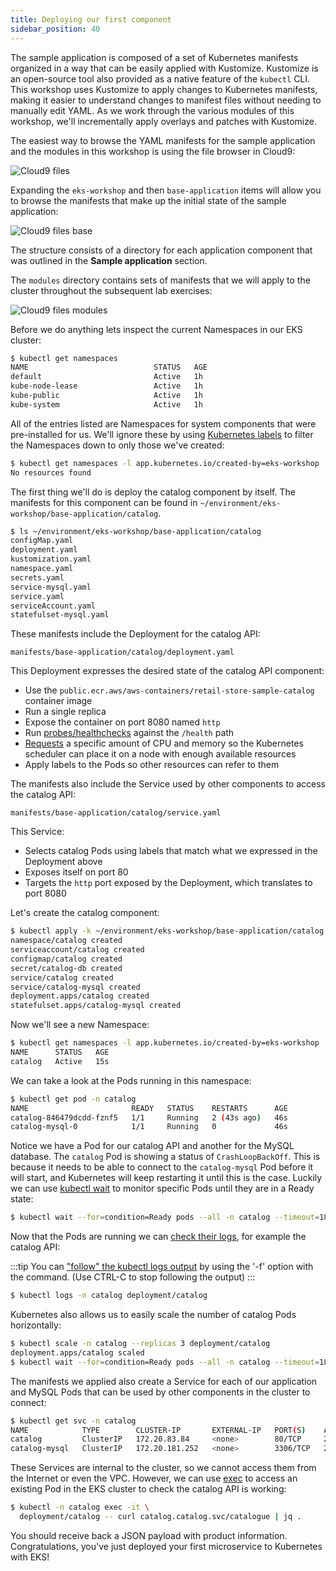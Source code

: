 ```yaml
---
title: Deploying our first component
sidebar_position: 40
---
```


The sample application is composed of a set of Kubernetes manifests organized in a way that can be easily applied with Kustomize. Kustomize is an open-source tool also provided as a native feature of the `kubectl` CLI. This workshop uses Kustomize to apply changes to Kubernetes manifests, making it easier to understand changes to manifest files without needing to manually edit YAML. As we work through the various modules of this workshop, we'll incrementally apply overlays and patches with Kustomize.

The easiest way to browse the YAML manifests for the sample application and the modules in this workshop is using the file browser in Cloud9:

![Cloud9 files](./assets/cloud9-files-initial.png)

Expanding the `eks-workshop` and then `base-application` items will allow you to browse the manifests that make up the initial state of the sample application:

![Cloud9 files base](./assets/cloud9-files-base.png)

The structure consists of a directory for each application component that was outlined in the **Sample application** section.

The `modules` directory contains sets of manifests that we will apply to the cluster throughout the subsequent lab exercises:

![Cloud9 files modules](./assets/cloud9-files-modules.png)

Before we do anything lets inspect the current Namespaces in our EKS cluster:

```bash
$ kubectl get namespaces
NAME                            STATUS   AGE
default                         Active   1h
kube-node-lease                 Active   1h
kube-public                     Active   1h
kube-system                     Active   1h
```

All of the entries listed are Namespaces for system components that were pre-installed for us. We'll ignore these by using [Kubernetes labels](https://kubernetes.io/docs/concepts/overview/working-with-objects/labels/) to filter the Namespaces down to only those we've created:

```bash
$ kubectl get namespaces -l app.kubernetes.io/created-by=eks-workshop
No resources found
```

The first thing we'll do is deploy the catalog component by itself. The manifests for this component can be found in `~/environment/eks-workshop/base-application/catalog`.

```bash
$ ls ~/environment/eks-workshop/base-application/catalog
configMap.yaml
deployment.yaml
kustomization.yaml
namespace.yaml
secrets.yaml
service-mysql.yaml
service.yaml
serviceAccount.yaml
statefulset-mysql.yaml
```

These manifests include the Deployment for the catalog API:

```file
manifests/base-application/catalog/deployment.yaml
```

This Deployment expresses the desired state of the catalog API component:

- Use the `public.ecr.aws/aws-containers/retail-store-sample-catalog` container image
- Run a single replica
- Expose the container on port 8080 named `http`
- Run [probes/healthchecks](https://kubernetes.io/docs/tasks/configure-pod-container/configure-liveness-readiness-startup-probes/) against the `/health` path
- [Requests](https://kubernetes.io/docs/concepts/configuration/manage-resources-containers/) a specific amount of CPU and memory so the Kubernetes scheduler can place it on a node with enough available resources
- Apply labels to the Pods so other resources can refer to them

The manifests also include the Service used by other components to access the catalog API:

```file
manifests/base-application/catalog/service.yaml
```

This Service:

- Selects catalog Pods using labels that match what we expressed in the Deployment above
- Exposes itself on port 80
- Targets the `http` port exposed by the Deployment, which translates to port 8080

Let's create the catalog component:

```bash
$ kubectl apply -k ~/environment/eks-workshop/base-application/catalog
namespace/catalog created
serviceaccount/catalog created
configmap/catalog created
secret/catalog-db created
service/catalog created
service/catalog-mysql created
deployment.apps/catalog created
statefulset.apps/catalog-mysql created
```

Now we'll see a new Namespace:

```bash
$ kubectl get namespaces -l app.kubernetes.io/created-by=eks-workshop
NAME      STATUS   AGE
catalog   Active   15s
```

We can take a look at the Pods running in this namespace:

```bash
$ kubectl get pod -n catalog
NAME                       READY   STATUS    RESTARTS      AGE
catalog-846479dcdd-fznf5   1/1     Running   2 (43s ago)   46s
catalog-mysql-0            1/1     Running   0             46s
```

Notice we have a Pod for our catalog API and another for the MySQL database. The `catalog` Pod is showing a status of `CrashLoopBackOff`. This is because it needs to be able to connect to the `catalog-mysql` Pod before it will start, and Kubernetes will keep restarting it until this is the case. Luckily we can use [kubectl wait](https://kubernetes.io/docs/reference/generated/kubectl/kubectl-commands#wait) to monitor specific Pods until they are in a Ready state:

```bash
$ kubectl wait --for=condition=Ready pods --all -n catalog --timeout=180s
```

Now that the Pods are running we can [check their logs](https://kubernetes.io/docs/reference/generated/kubectl/kubectl-commands#logs), for example the catalog API:

:::tip
You can ["follow" the kubectl logs output](https://kubernetes.io/docs/reference/kubectl/cheatsheet/) by using the '-f' option with the command. (Use CTRL-C to stop following the output)
:::

```bash
$ kubectl logs -n catalog deployment/catalog
```

Kubernetes also allows us to easily scale the number of catalog Pods horizontally:

```bash
$ kubectl scale -n catalog --replicas 3 deployment/catalog
deployment.apps/catalog scaled
$ kubectl wait --for=condition=Ready pods --all -n catalog --timeout=180s
```

The manifests we applied also create a Service for each of our application and MySQL Pods that can be used by other components in the cluster to connect:

```bash
$ kubectl get svc -n catalog
NAME            TYPE        CLUSTER-IP       EXTERNAL-IP   PORT(S)    AGE
catalog         ClusterIP   172.20.83.84     <none>        80/TCP     2m48s
catalog-mysql   ClusterIP   172.20.181.252   <none>        3306/TCP   2m48s
```

These Services are internal to the cluster, so we cannot access them from the Internet or even the VPC. However, we can use [exec](https://kubernetes.io/docs/tasks/debug/debug-application/get-shell-running-container/) to access an existing Pod in the EKS cluster to check the catalog API is working:

```bash
$ kubectl -n catalog exec -it \
  deployment/catalog -- curl catalog.catalog.svc/catalogue | jq .
```

You should receive back a JSON payload with product information. Congratulations, you've just deployed your first microservice to Kubernetes with EKS!
